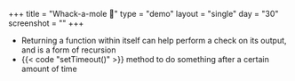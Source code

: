 +++
title = "Whack-a-mole 🐹"
type = "demo"
layout = "single"
day = "30"
screenshot = ""
+++

* Returning a function within itself can help perform a check on its output, and is a form of recursion
* {{< code "setTimeout()" >}} method to do something after a certain amount of time